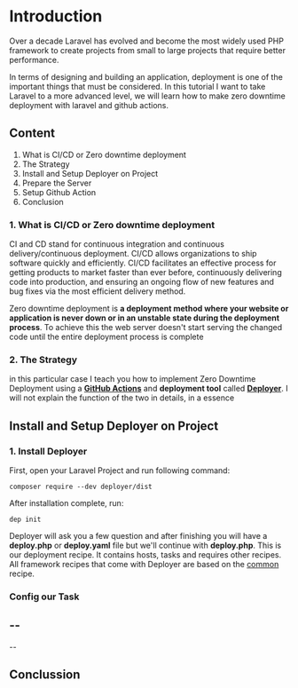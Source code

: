 # Introduction
Over a decade Laravel has evolved and become the most widely used PHP framework to create projects from small to large projects that require better performance.

In terms of designing and building an application, deployment is one of the important things that must be considered. In this tutorial I want to take Laravel to a more advanced level, we will learn how to make zero downtime deployment with laravel and github actions.

## Content

 1. What is CI/CD or Zero downtime deployment
 2. The Strategy
 4. Install and Setup Deployer on Project
 5. Prepare the Server
 6. Setup Github Action
 7. Conclusion

### 1. What is CI/CD or Zero downtime deployment
CI and CD stand for continuous integration and continuous delivery/continuous deployment. CI/CD allows organizations to ship software quickly and efficiently. CI/CD facilitates an effective process for getting products to market faster than ever before, continuously delivering code into production, and ensuring an ongoing flow of new features and bug fixes via the most efficient delivery method.

Zero downtime deployment is **a deployment method where your website or application is never down or in an unstable state during the deployment process**. To achieve this the web server doesn't start serving the changed code until the entire deployment process is complete

###  2. The Strategy
in this particular case I teach you how to implement Zero Downtime Deployment using a **[GitHub Actions](https://github.com/features/actions)** and **deployment tool** called **[Deployer](https://deployer.org/#what-is-deployer)**. I will not explain the function of the two in details, in a essence

##  Install and Setup Deployer on Project

### 1. Install Deployer

First, open your Laravel Project and run following command:

    composer require --dev deployer/dist

After installation complete, run:

    dep init

Deployer will ask you a few question and after finishing you will have a **deploy.php** or **deploy.yaml** file but we'll continue with **deploy.php**. This is our deployment recipe. It contains hosts, tasks and requires other recipes. All framework recipes that come with Deployer are based on the [common](https://deployer.org/docs/7.x/recipe/common) recipe.

### Config our Task
### 
--
--
--


## Conclussion
